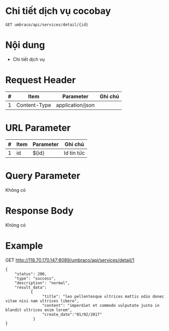 Chi tiết dịch vụ cocobay
===

```
GET umbraco/api/services/detail/{id}
```

# Nội dung

* Chi tiết dịch vụ

# Request Header

| # | Item | Parameter | Ghi chú |
|---|---|---|---|
| 1 | Content-Type | application/json |  |

# URL Parameter
| # | Item | Parameter | Ghi chú |
|---|---|---|---|
| 1 | id | ${id} | Id tin tức |


# Query Parameter

Không có

# Response Body

Không có


# Example

GET http://118.70.170.147:8089/umbraco/api/services/detail/1

```
{
    "status": 200,
    "type": "success",
    "description": "normal",
    "result_data":               		
           {				
            	"title": "leo pellentesque ultrices mattis odio donec vitae nisi nam ultrices libero",
            	"content": "imperdiet et commodo vulputate justo in blandit ultrices enim lorem",            	            	
				"create_date":"01/02/2017"
            }
}


```

